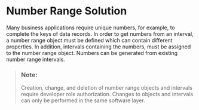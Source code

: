 <!-- loio0335201e35bb433eab298bf8f389ea11 -->

# Number Range Solution

Many business applications require unique numbers, for example, to complete the keys of data records. In order to get numbers from an interval, a number range object must be defined which can contain different properties. In addition, intervals containing the numbers, must be assigned to the number range object. Numbers can be generated from existing number range intervals.

> ### Note:  
> Creation, change, and deletion of number range objects and intervals require developer role authorization. Changes to objects and intervals can only be performed in the same software layer.

